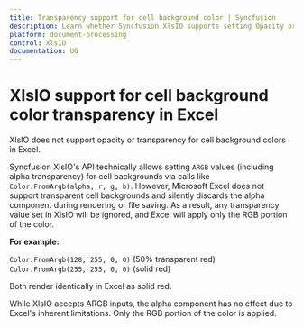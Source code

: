 ```yaml
---
title: Transparency support for cell background color | Syncfusion
description: Learn whether Syncfusion XlsIO supports setting Opacity or transparency for cell background colors in Excel.
platform: document-processing
control: XlsIO
documentation: UG
---
```


# XlsIO support for cell background color transparency in Excel

XlsIO does not support opacity or transparency for cell background colors in Excel.

Syncfusion XlsIO's API technically allows setting <code>ARGB</code> values (including alpha transparency) for cell backgrounds via calls like <code>Color.FromArgb(alpha, r, g, b)</code>. However, Microsoft Excel does not support transparent cell backgrounds and silently discards the alpha component during rendering or file saving. As a result, any transparency value set in XlsIO will be ignored, and Excel will apply only the RGB portion of the color. 

**For example:**

<code>Color.FromArgb(128, 255, 0, 0)</code> (50% transparent red)
<code>Color.FromArgb(255, 255, 0, 0)</code> (solid red)

Both render identically in Excel as solid red.

While XlsIO accepts ARGB inputs, the alpha component has no effect due to Excel's inherent limitations. Only the RGB portion of the color is applied.